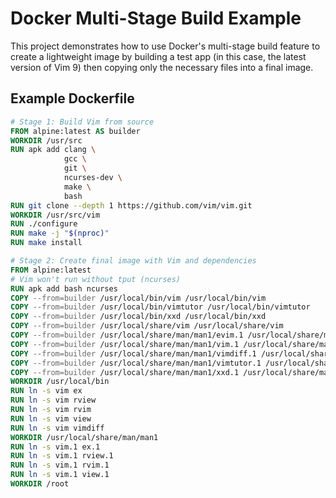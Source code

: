 # Docker Multi-Stage Build Example

This project demonstrates how to use Docker's multi-stage build feature to create a lightweight image by building a test app (in this case, the latest version of Vim 9) then copying only the necessary files into a final image.

## Example Dockerfile

```dockerfile
# Stage 1: Build Vim from source
FROM alpine:latest AS builder
WORKDIR /usr/src
RUN apk add clang \
            gcc \
            git \
            ncurses-dev \
            make \
            bash
RUN git clone --depth 1 https://github.com/vim/vim.git
WORKDIR /usr/src/vim
RUN ./configure
RUN make -j "$(nproc)"
RUN make install

# Stage 2: Create final image with Vim and dependencies
FROM alpine:latest
# Vim won't run without tput (ncurses)
RUN apk add bash ncurses
COPY --from=builder /usr/local/bin/vim /usr/local/bin/vim
COPY --from=builder /usr/local/bin/vimtutor /usr/local/bin/vimtutor
COPY --from=builder /usr/local/bin/xxd /usr/local/bin/xxd
COPY --from=builder /usr/local/share/vim /usr/local/share/vim
COPY --from=builder /usr/local/share/man/man1/evim.1 /usr/local/share/man/man1/evim.1
COPY --from=builder /usr/local/share/man/man1/vim.1 /usr/local/share/man/man1/vim.1
COPY --from=builder /usr/local/share/man/man1/vimdiff.1 /usr/local/share/man/man1/vimdiff.1
COPY --from=builder /usr/local/share/man/man1/vimtutor.1 /usr/local/share/man/man1/vimtutor.1
COPY --from=builder /usr/local/share/man/man1/xxd.1 /usr/local/share/man/man1/xxd.1
WORKDIR /usr/local/bin
RUN ln -s vim ex
RUN ln -s vim rview
RUN ln -s vim rvim
RUN ln -s vim view
RUN ln -s vim vimdiff
WORKDIR /usr/local/share/man/man1
RUN ln -s vim.1 ex.1
RUN ln -s vim.1 rview.1
RUN ln -s vim.1 rvim.1
RUN ln -s vim.1 view.1
WORKDIR /root
```
